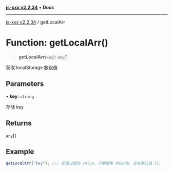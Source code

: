[**js-xxx v2.2.34**](../README.md) • **Docs**

***

[js-xxx v2.2.34](../README.md) / getLocalArr

# Function: getLocalArr()

> **getLocalArr**(`key`): `any`[]

获取 localStorage 数组值

## Parameters

• **key**: `string`

存储 key

## Returns

`any`[]

## Example

```ts
getLocalArr("key"); /// 处理过后的 value，不需要再 decode，且有默认值 []。
```

